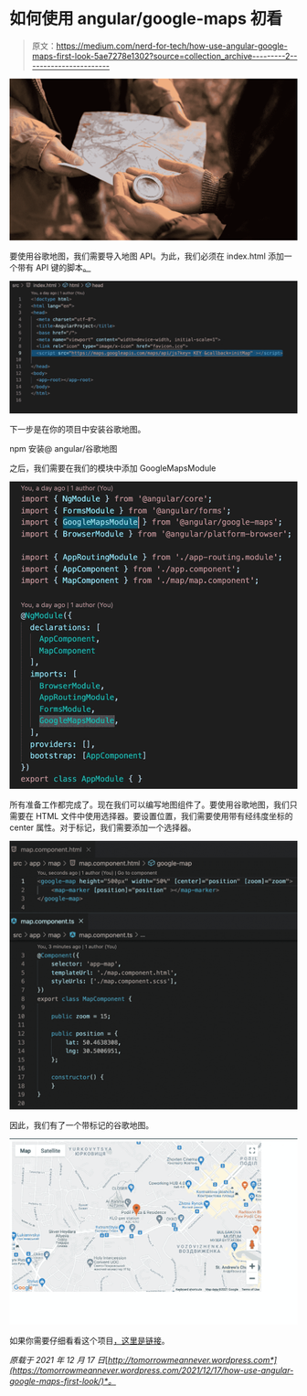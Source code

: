 # 如何使用 angular/google-maps 初看

> 原文：<https://medium.com/nerd-for-tech/how-use-angular-google-maps-first-look-5ae7278e1302?source=collection_archive---------2----------------------->

![](img/308cec28cec4cdcf0e6bb0e2a372d44f.png)

要使用谷歌地图，我们需要导入地图 API。为此，我们必须在 index.html 添加一个带有 API 键的脚本[。](http://How%20use%20angular/google-map%20first%20look)

![](img/fb7d0e5047db76044910f88a373df6ee.png)

下一步是在你的项目中安装谷歌地图。

npm 安装@ angular/谷歌地图

之后，我们需要在我们的模块中添加 GoogleMapsModule

![](img/afe5e1c3c5ccb35273b495c0662fe878.png)

所有准备工作都完成了。现在我们可以编写地图组件了。要使用谷歌地图，我们只需要在 HTML 文件中使用选择器<google-map>。要设置位置，我们需要使用带有经纬度坐标的 center 属性。对于标记，我们需要添加一个选择器<map-marker>。</map-marker></google-map>

![](img/26084961e2e669885c03913ea3ff438d.png)

因此，我们有了一个带标记的谷歌地图。

![](img/a29e5cba42e6af89ee577aa06c13873f.png)

如果你需要仔细看看这个项目[，这里是链接](https://github.com/8Tesla8/angular-google-map)。

*原载于 2021 年 12 月 17 日*[*http://tomorrowmeannever.wordpress.com*](https://tomorrowmeannever.wordpress.com/2021/12/17/how-use-angular-google-maps-first-look/)*。*